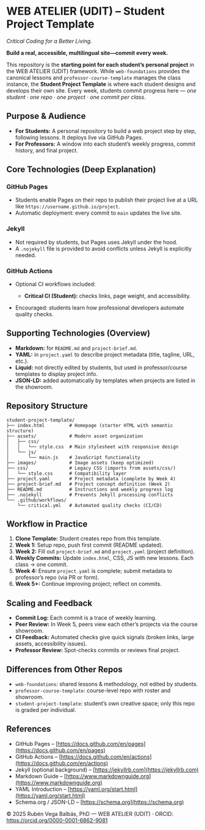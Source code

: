 # WEB ATELIER (UDIT) – Student Project Template

_Critical Coding for a Better Living._

**Build a real, accessible, multilingual site—commit every week.**

This repository is the **starting point for each student’s personal project** in the WEB ATELIER (UDIT) framework. While `web-foundations` provides the canonical lessons and `professor-course-template` manages the class instance, the **Student Project Template** is where each student designs and develops their own site. Every week, students commit progress here — _one student · one repo · one project · one commit per class_.

## Purpose & Audience

- **For Students:** A personal repository to build a web project step by step, following lessons. It deploys live via GitHub Pages.
- **For Professors:** A window into each student’s weekly progress, commit history, and final project.
## Core Technologies (Deep Explanation)

### GitHub Pages

- Students enable Pages on their repo to publish their project live at a URL like `https://username.github.io/project`.
- Automatic deployment: every commit to `main` updates the live site.

### Jekyll

- Not required by students, but Pages uses Jekyll under the hood.
- A `.nojekyll` file is provided to avoid conflicts unless Jekyll is explicitly needed.

### GitHub Actions

- Optional CI workflows included:

  - **Critical CI (Student):** checks links, page weight, and accessibility.

- Encouraged: students learn how professional developers automate quality checks.

## Supporting Technologies (Overview)

- **Markdown:** for `README.md` and `project-brief.md`.
- **YAML:** in `project.yaml` to describe project metadata (title, tagline, URL, etc.).
- **Liquid:** not directly edited by students, but used in professor/course templates to display project info.
- **JSON-LD:** added automatically by templates when projects are listed in the showroom.

## Repository Structure

```plaintext
student-project-template/
├── index.html         # Homepage (starter HTML with semantic structure)
├── assets/            # Modern asset organization
│   ├── css/
│   │   └── style.css  # Main stylesheet with responsive design
│   └── js/
│       └── main.js    # JavaScript functionality
├── images/            # Image assets (keep optimized)
├── css/               # Legacy CSS (imports from assets/css/)
│   └── style.css      # Compatibility layer
├── project.yaml       # Project metadata (complete by Week 4)
├── project-brief.md   # Project concept definition (Week 2)
├── README.md          # Instructions and weekly progress log
├── .nojekyll          # Prevents Jekyll processing conflicts
└── .github/workflows/
    └── critical.yml   # Automated quality checks (CI/CD)
```

## Workflow in Practice

1. **Clone Template:** Student creates repo from this template.
2. **Week 1:** Setup repo, push first commit (README updated).
3. **Week 2:** Fill out `project-brief.md` and `project.yaml` (project definition).
4. **Weekly Commits:** Update `index.html`, CSS, JS with new lessons. Each class → one commit.
5. **Week 4:** Ensure `project.yaml` is complete; submit metadata to professor’s repo (via PR or form).
6. **Week 5+:** Continue improving project; reflect on commits.

## Scaling and Feedback

- **Commit Log:** Each commit is a trace of weekly learning.
- **Peer Review:** In Week 5, peers view each other’s projects via the course showroom.
- **CI Feedback:** Automated checks give quick signals (broken links, large assets, accessibility issues).
- **Professor Review:** Spot-checks commits or reviews final project.

## Differences from Other Repos

- `web-foundations`: shared lessons & methodology, not edited by students.
- `professor-course-template`: course-level repo with roster and showroom.
- `student-project-template`: student’s own creative space; only this repo is graded per individual.

## References

- GitHub Pages – [https://docs.github.com/en/pages](https://docs.github.com/en/pages)
- GitHub Actions – [https://docs.github.com/en/actions](https://docs.github.com/en/actions)
- Jekyll (optional background) – [https://jekyllrb.com](https://jekyllrb.com)
- Markdown Guide – [https://www.markdownguide.org](https://www.markdownguide.org)
- YAML Introduction – [https://yaml.org/start.html](https://yaml.org/start.html)
- Schema.org / JSON-LD – [https://schema.org](https://schema.org)

© 2025 Rubén Vega Balbás, PhD — WEB ATELIER (UDIT) · ORCID: <https://orcid.org/0000-0001-6862-9081>
